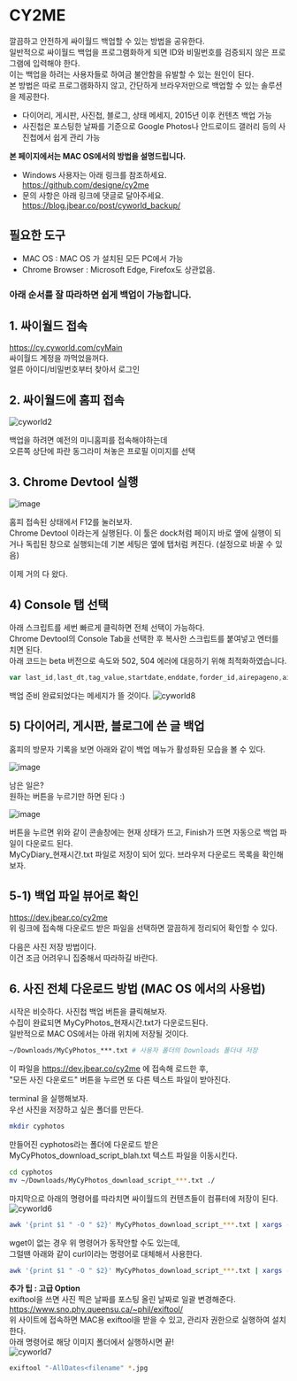 # CY2ME
 깔끔하고 안전하게 싸이월드 백업할 수 있는 방법을 공유한다.  
 일반적으로 싸이월드 백업을 프로그램화하게 되면 ID와 비밀번호를 검증되지 않은 프로그램에 입력해야 한다.  
 이는 백업을 하려는 사용자들로 하여금 불안함을 유발할 수 있는 원인이 된다.  
 본 방법은 따로 프로그램화하지 않고, 간단하게 브라우저만으로 백업할 수 있는 솔루션을 제공한다.  
 
 * 다이어리, 게시판, 사진첩, 블로그, 상태 메세지, 2015년 이후 컨텐츠 백업 가능
 * 사진첩은 포스팅한 날짜를 기준으로 Google Photos나 안드로이드 갤러리 등의 사진첩에서 쉽게 관리 가능
 
 **본 페이지에서는 MAC OS에서의 방법을 설명드립니다.**
  * Windows 사용자는 아래 링크를 참조하세요.  
  https://github.com/designe/cy2me
  * 문의 사항은 아래 링크에 댓글로 달아주세요.  
  https://blog.jbear.co/post/cyworld_backup/


 ## 필요한 도구
 - MAC OS : MAC OS 가 설치된 모든 PC에서 가능
 - Chrome Browser : Microsoft Edge, Firefox도 상관없음.


### 아래 순서를 잘 따라하면 쉽게 백업이 가능합니다.


## 1. 싸이월드 접속 

 https://cy.cyworld.com/cyMain  
 싸이월드 계정을 까먹었을꺼다.  
 얼른 아이디/비밀번호부터 찾아서 로그인  
 

## 2. 싸이월드에 홈피 접속
![cyworld2](https://github.com/designe/cy2me/blob/master/assets/cy2.PNG?raw=true)
 
 백업을 하려면 예전의 미니홈피를 접속해야하는데  
 오른쪽 상단에 파란 동그라미 쳐놓은 프로필 이미지를 선택


## 3. Chrome Devtool 실행
![image](https://user-images.githubusercontent.com/1748714/71323798-9ce74100-251a-11ea-9bf7-afb6e926d6f3.png)

 홈피 접속된 상태에서 F12를 눌러보자.  
 Chrome Devtool 이라는게 실행된다. 이 툴은 dock처럼 페이지 바로 옆에 실행이 되거나 독립된 창으로 실행되는데 기본 세팅은 옆에 탭처럼 켜진다. (설정으로 바꿀 수 있음)  
 
 이제 거의 다 왔다.


## 4) Console 탭 선택
아래 스크립트를 세번 빠르게 클릭하면 전체 선택이 가능하다.  
Chrome Devtool의 Console Tab을 선택한 후 복사한 스크립트를 붙여넣고 엔터를 치면 된다.  
 아래 코드는 beta 버전으로 속도와 502, 504 에러에 대응하기 위해 최적화하였습니다.
```js
var last_id,last_dt,tag_value,startdate,enddate,forder_id,airepageno,airecase,airelastdate;var html="";var type="more";var search="";var allMap={};var postIdx=0;var activateReply=true;if(type=="more"){last_id=$(".hiddenId:last").data("id");last_dt="";airepageno=$("#airepageno").val();airecase=$("#airecase").val();airelastdate=$("#airelastdate").val();srchType=$("#searchType").val();tag_value=$("#tagname").val();forder_id=$("#folderid").val()}else{home_idx=0}var backupStartTime=0;var backupEndTime=0;var CY2ME_CATEGORY_INFO={M:{type:"M",title:"Diary",backup_status:"#diary-backup-status"},O:{type:"O",title:"ShareDiary",backup_status:"#share-diary-backup-status"},1:{type:"1",title:"Board",backup_status:"#board-backup-status"},2:{type:"2",title:"Photo",backup_status:"#photo-backup-status"},B:{type:"B",title:"Blog",backup_status:"#blog-backup-status"},P:{type:"P",title:"After2015",backup_status:"#newcontent-backup-status"},T:{type:"T",title:"Status",backup_status:"#status-backup-status"}};function getBase64Image(img){var canvas=document.createElement("canvas");canvas.width=img.width;canvas.height=img.height;var ctx=canvas.getContext("2d");ctx.drawImage(img,0,0);var dataURL=canvas.toDataURL("image/jpg");return dataURL.replace(/^data:image\/(png|jpg);base64,/,"")}function printImageList(){var ret="";var imageCount=0;var allPosts=Object.values(allMap);for(var i=0;i<allPosts.length;i++){if(allPosts[i].type!="2")continue;imageCount++;ret+="http://nthumb.cyworld.com/thumb?v=0&width=810&url="+allPosts[i].image+" "+allPosts[i].date.replace(/\./gi,"")+"_"+allPosts[i].time.replace(/\:/gi,"")+"00."+imageCount+"."+allPosts[i].image.split(".").pop()+" "+allPosts[i].date.replace(/\./gi,":")+" "+allPosts[i].time+"\n"}return ret}function saveAs(filename,file){var a=document.createElement("a"),url=URL.createObjectURL(file);a.href=url;a.download=filename;document.body.appendChild(a);a.click();setTimeout((function(){document.body.removeChild(a);window.URL.revokeObjectURL(url)}),0)}function collectFeeds(t,comment=true){backupStartTime=Date.now();var typeFeed=CY2ME_CATEGORY_INFO[t];activateReply=comment;console.log("Start "+typeFeed.title+" backup :)");$(typeFeed.backup_status+" .backup-message").css("display","none");$(typeFeed.backup_status+" .lds-hourglass").css("display","inline-block");setTimeout((function(){readAllCyPosts(t);var tryCount=0;var totalFeedCount=Object.values(allMap).length;console.log("All "+typeFeed.title+" Feeds Count : "+totalFeedCount);console.log("Start Feeds Backup!");var intervalCtx=setInterval((function(){var finishTrigger=true;var successCnt=0;var failCnt=0;var startCnt=0;var noStartCnt=0;for(var key in allMap){var v=allMap[key];if(v!={}){if(v.isStarted){startCnt++;if(v.isCompleted){successCnt++;continue}else{failCnt++;finishTrigger=false}}else{noStartCnt++}}}if(totalFeedCount==startCnt){Object.values(allMap).some((function(v,i){if(v.isCompleted){return}else{connectCyPost(v.id,v,8e3)}}));tryCount++}else{finishTrigger=false}if(tryCount>10)finishTrigger=true;var hitCal=successCnt/totalFeedCount*100;console.log("Collecting Feed | "+(Date.now()-backupStartTime)+"ms | Eval "+tryCount+" startCnt = "+startCnt+" noStartCnt = "+noStartCnt+" successCnt = "+successCnt+" failCnt = "+failCnt+" | "+hitCal.toFixed(2)+"% ["+successCnt+" / "+totalFeedCount+"] ");if(finishTrigger){clearInterval(intervalCtx);console.log("CY2ME | Backup is going to be finished after 15 seconds. | Thank you");setTimeout((function(){var backupTime=Date.now()-backupStartTime;console.log("총 "+backupTime/1e3+"초 동안 백업이 진행되었습니다.");console.log("Backup Finished.");var allPosts=Object.values(allMap);var file=new Blob([JSON.stringify(allPosts,null,1)],{type:"text/plain;charset=utf-8"});saveAs("MyCy"+typeFeed.title+"_"+Date().replace(/\ /gi,"_").split("_GMT")[0]+".txt",file);$(typeFeed.backup_status+" .lds-hourglass").css("display","none");$(typeFeed.backup_status+" .backup-message").css("display","inline-block")}),15e3)}}),1e4)}),300)}function collectShareDiaries(comment=true){collectFeeds("O",comment)}function collectBoards(comment=true){collectFeeds("1",comment)}function collectBlogs(comment=true){collectFeeds("B",comment)}function collectDiaries(comment=true){collectFeeds("M",comment)}function collectPhotos(comment=true){collectFeeds("2",comment)}function collect2015(comment=true){collectFeeds("P",comment)}function collectStatus(comment=true){collectFeeds("T",comment)}var connectCyPostCnt=0;function connectCyPost(id,post,time=0){try{var ajaxOption={url:"/home/"+homeTid+"/post/"+id+"/layer",cache:false,async:true,dataType:"html",data:{},beforeSend:function(){post.isStarted=true}};if(time!=0)ajaxOption["timeout"]=time;$.ajax(ajaxOption).done((function(viewResult){var output=$("<output>").append($.parseHTML(viewResult));if(typeof $(".textData",output)[0]==="undefined"){post.isCompleted=false;allMap[id]=post;return false}if(post.type!="M"&&post.type!="O")post.title=$("#cyco-post-title",output)[0].innerText.trim();var content="";var imageObj=$("section .cyco-imagelet figure img",output);for(var i=0;i<imageObj.length;i++)content+="<img src ='http://nthumb.cyworld.com/thumb?v=0&width=810&url="+decodeURIComponent(imageObj[i].getAttribute("srctext"))+"'/>";var contentObj=$(".textData",output);for(var i=0;i<contentObj.length;i++)content+=contentObj[i].innerHTML.trim();post.content=content;post.date=$(".view1",output)[0].innerText.trim().split(" ")[0].split("\t").pop();post.time=$(".view1",output)[0].innerText.trim().split(" ")[1];post.isCompleted=true;if(activateReply){var commentCount=post.commentCount;if(commentCount!=0){$.ajax({url:"/home/"+homeTid+"/post/"+id+"/comment",dataType:"json",async:true,data:{}}).done((function(comments){post.comments=[];for(comment_idx in comments.commentList){var temp=comments.commentList[comment_idx].contentModel[0];temp.name=comments.commentList[comment_idx].writer.name;post.comments.push(temp)}allMap[id]=post})).fail((function(){console.log(id+" | Failed | 댓글 수집에 실패하였습니다. 댓글을 제외한 컨텐츠만 저장됩니다.");allMap[id]=post}))}else{allMap[id]=post}}else{allMap[id]=post}})).fail((function(request,status,error){post.isCompleted=false;allMap[id]=post}))}catch(e){console.error(e);console.log("try catch error : "+e)}}function readAllCyPosts(t){allMap={};postIdx=0;last_dt=null;var totalCount=readCyPost(30,t);postIdx=totalCount;if(totalCount>30)postIdx=30;else return;do{readCyPost(totalCount-postIdx,t);postIdx+=30}while(totalCount-postIdx>0);console.log("Analyzation Finishd.")}function readCyPost(cnt,t){var ret=0;$.ajax({url:"/home/"+homeTid+"/posts",data:{startdate:startdate,enddate:enddate,folderid:"",tagname:tag_value,lastid:last_id,lastdate:last_dt,listsize:cnt,homeId:homeTid,airepageno:airepageno,airecase:airecase,airelastdate:airelastdate,searchType:srchType,search:search},cache:false,dataType:"json",async:false,success:function(data){last_dt=data.lastdate;ret=data.totalCount;var baseIdx=postIdx;if(data.postList.length>0){data.postList.some((function(value,index){if(t&&value.serviceType!=t)return false;var post={id:value.identity,type:value.serviceType,writer:value.writer,viewCount:value.viewCount,commentCount:value.commentCount,isStarted:false};allMap[value.identity]=post;switch(post.type){case"2":post.image=value.summaryModel.image;break;case"1":break;case"P":break;case"T":break;case"M":break;case"O":break;case"B":break;case"7":return false}connectCyPost(value.identity,JSON.parse(JSON.stringify(post)));var cal=(baseIdx+index)/ret*100;console.log("Analyzing Feed | "+value.identity+" | "+cal.toFixed(2)+"% ["+(baseIdx+index)+" / "+ret+"] ")}))}else{ret=0}}});return ret}function initializeCy2me(){var css="<style>\n.lds-hourglass { display: none;  position: relative;  width: 22px;  height: 22px; }\n";css+=' .lds-hourglass:after {  content: " ";  display: block;  border-radius: 50%;  width: 0;  height: 0;  margin:6px;  box-sizing: border-box;  border: 10px solid #bbb;  border-color: #bbb transparent #bbb transparent;  animation: lds-hourglass 1.2s infinite;}\n';css+=" @keyframes lds-hourglass {  0% {    transform: rotate(0);    animation-timing-function: cubic-bezier(0.55, 0.055, 0.675, 0.19);  }  50% {    transform: rotate(900deg); animation-timing-function: cubic-bezier(0.215, 0.61, 0.355, 1);  }  100% {    transform: rotate(1800deg);  }}\n";css+=".backup-btn { cursor:pointer; font-size:13px; line-height:25px; color:#777; }\n";css+=".backup-status { display:inline-block; font-weight:normal; color:#fe8536;} \n";css+=".backup-message { display:inline-block; padding-left:5px; display:none;} \n";css+="</style>";$(css).appendTo(document.head);$(".profile dfn:first").html("");var diaryBtn=$("<span class='backup-btn'>").text("다이어리 백업").click(collectDiaries);var diaryStatus=$("<div id='diary-backup-status' class='backup-status'> <div class='lds-hourglass'></div><div class='backup-message'>done</div></span>");var shareDiaryBtn=$("<span class='backup-btn'>").text("공유 다이어리 백업").click(collectShareDiaries);var shareDiaryStatus=$("<div id='share-diary-backup-status' class='backup-status'> <div class='lds-hourglass'></div><div class='backup-message'>done</div></span>");var boardBtn=$("<span class='backup-btn'>").text("게시판 백업").click(collectBoards);var boardStatus=$("<div id='board-backup-status' class='backup-status'><div class='lds-hourglass'></div><div class='backup-message'>done</div></span>");var blogBtn=$("<span class='backup-btn'>").text("블로그 백업").click(collectBlogs);var blogStatus=$("<div id='blog-backup-status' class='backup-status'><div class='lds-hourglass'></div><div class='backup-message'>done</div></span>");var photoBtn=$("<span class='backup-btn'>").text("사진첩 백업").click(collectPhotos);var photoStatus=$("<div id='photo-backup-status' class='backup-status'><div class='lds-hourglass'></div><div class='backup-message'>done</div></span>");var newContentBtn=$("<span class='backup-btn'>").text("2015 이후 백업").click(collect2015);var newContentStatus=$("<div id='newcontent-backup-status' class='backup-status'><div class='lds-hourglass'></div><div class='backup-message'>done</div></span>");var statusBtn=$("<span class='backup-btn'>").text("상태 메세지 백업").click(collectStatus);var statusStatus=$("<div id='status-backup-status' class='backup-status'><div class='lds-hourglass'></div><div class='backup-message'>done</div></span>");$(".profile dfn:first").append(diaryBtn);$(".profile dfn:first").append(diaryStatus);$(".profile dfn:first").append($("<em>"));$(".profile dfn:first").append(shareDiaryBtn);$(".profile dfn:first").append(shareDiaryStatus);$(".profile dfn:first").append($("<em>"));$(".profile dfn:first").append(boardBtn);$(".profile dfn:first").append(boardStatus);$(".profile dfn:first").append($("<em>"));$(".profile dfn:first").append(blogBtn);$(".profile dfn:first").append(blogStatus);$(".profile dfn:first").append($("<br>"));$(".profile dfn:first").append(photoBtn);$(".profile dfn:first").append(photoStatus);$(".profile dfn:first").append($("<em>"));$(".profile dfn:first").append(newContentBtn);$(".profile dfn:first").append(newContentStatus);$(".profile dfn:first").append($("<em>"));$(".profile dfn:first").append(statusBtn);$(".profile dfn:first").append(statusStatus);console.log("CY2ME : Cyworld 백업 준비 완료 | 웹페이지에 보시면 백업 메뉴가 활성화되어 있습니다.")}initializeCy2me();
```

백업 준비 완료되었다는 메세지가 뜰 것이다.
![cyworld8](https://github.com/designe/cy2me/blob/master/assets/cy8.png?raw=true)

## 5) 다이어리, 게시판, 블로그에 쓴 글 백업
홈피의 방문자 기록을 보면 아래와 같이 백업 메뉴가 활성화된 모습을 볼 수 있다.

![image](https://user-images.githubusercontent.com/1748714/71323608-6c9ea300-2518-11ea-9bfc-f3bcf518fdda.png)

남은 일은?  
원하는 버튼을 누르기만 하면 된다 :)

![image](https://user-images.githubusercontent.com/1748714/71323712-a45a1a80-2519-11ea-966c-a1abb6b75fd4.png)

버튼을 누르면 위와 같이 콘솔창에는 현재 상태가 뜨고, Finish가 뜨면 자동으로 백업 파일이 다운로드 된다.  
MyCyDiary_현재시간.txt 파일로 저장이 되어 있다.  브라우저 다운로드 목록을 확인해보자.  


## 5-1) 백업 파일 뷰어로 확인
https://dev.jbear.co/cy2me  
위 링크에 접속해 다운로드 받은 파일을 선택하면 깔끔하게 정리되어 확인할 수 있다.  

다음은 사진 저장 방법이다.  
이건 조금 어려우니 집중해서 따라하길 바란다.


## 6. 사진 전체 다운로드 방법 (MAC OS 에서의 사용법)

시작은 비슷하다. 사진첩 백업 버튼을 클릭해보자.    
수집이 완료되면 MyCyPhotos_현재시간.txt가 다운로드된다.  
일반적으로 MAC OS에서는 아래 위치에 저장될 것이다.
```bash
~/Downloads/MyCyPhotos_***.txt # 사용자 폴더의 Downloads 폴더내 저장
```

이 파일을 https://dev.jbear.co/cy2me 에 접속해 로드한 후,  
"모든 사진 다운로드" 버튼을 누르면 또 다른 텍스트 파일이 받아진다.

terminal 을 실행해보자.  
우선 사진을 저장하고 싶은 폴더를 만든다.  
```bash
mkdir cyphotos
```
만들어진 cyphotos라는 폴더에 다운로드 받은 MyCyPhotos_download_script_blah.txt 텍스트 파일을 이동시킨다.
```bash
cd cyphotos
mv ~/Downloads/MyCyPhotos_download_script_***.txt ./
```

마지막으로 아래의 명령어를 따라치면 싸이월드의 컨텐츠들이 컴퓨터에 저장이 된다.
![cyworld6](https://github.com/designe/cy2me/blob/master/assets/cy6.PNG?raw=true)
```bash
awk '{print $1 " -O " $2}' MyCyPhotos_download_script_***.txt | xargs -n3 wget
```
wget이 없는 경우 위 명령어가 동작안할 수도 있는데,  
그럴땐 아래와 같이 curl이라는 명령어로 대체해서 사용한다.
```bash
awk '{print $1 " -O " $2}' MyCyPhotos_download_script_***.txt | xargs -n3 curl
```


**추가 팁 : 고급 Option**  
exiftool을 쓰면 사진 찍은 날짜를 포스팅 올린 날짜로 일괄 변경해준다.  
https://www.sno.phy.queensu.ca/~phil/exiftool/  
위 사이트에 접속하면 MAC용 exiftool을 받을 수 있고, 관리자 권한으로 실행하여 설치한다.  
아래 명령어로 해당 이미지 폴더에서 실행하시면 끝!  
![cyworld7](https://github.com/designe/cy2me/blob/master/assets/cy7.PNG?raw=true)
```bash
exiftool "-AllDates<filename" *.jpg
```

